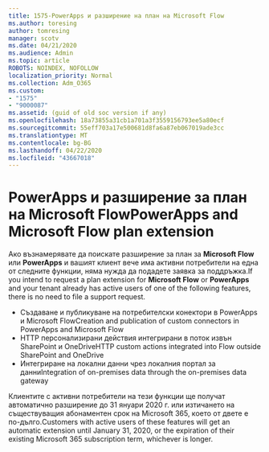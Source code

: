 ```yaml
---
title: 1575-PowerApps и разширение на план на Microsoft Flow
ms.author: toresing
author: tomresing
manager: scotv
ms.date: 04/21/2020
ms.audience: Admin
ms.topic: article
ROBOTS: NOINDEX, NOFOLLOW
localization_priority: Normal
ms.collection: Adm_O365
ms.custom:
- "1575"
- "9000087"
ms.assetid: (guid of old soc version if any)
ms.openlocfilehash: 18a73855a31cb1a701a3f3559156793ee5a80ecf
ms.sourcegitcommit: 55eff703a17e500681d8fa6a87eb067019ade3cc
ms.translationtype: MT
ms.contentlocale: bg-BG
ms.lasthandoff: 04/22/2020
ms.locfileid: "43667018"
---
```

# <a name="powerapps-and-microsoft-flow-plan-extension"></a><span data-ttu-id="3dbdb-102">PowerApps и разширение за план на Microsoft Flow</span><span class="sxs-lookup"><span data-stu-id="3dbdb-102">PowerApps and Microsoft Flow plan extension</span></span>

<span data-ttu-id="3dbdb-103">Ако възнамерявате да поискате разширение за план за **Microsoft Flow** или **PowerApps** и вашият клиент вече има активни потребители на една от следните функции, няма нужда да подадете заявка за поддръжка.</span><span class="sxs-lookup"><span data-stu-id="3dbdb-103">If you intend to request a plan extension for **Microsoft Flow** or **PowerApps** and your tenant already has active users of one of the following features, there is no need to file a support request.</span></span>

- <span data-ttu-id="3dbdb-104">Създаване и публикуване на потребителски конектори в PowerApps и Microsoft Flow</span><span class="sxs-lookup"><span data-stu-id="3dbdb-104">Creation and publication of custom connectors in PowerApps and Microsoft Flow</span></span>
- <span data-ttu-id="3dbdb-105">HTTP персонализирани действия интегрирани в поток извън SharePoint и OneDrive</span><span class="sxs-lookup"><span data-stu-id="3dbdb-105">HTTP custom actions integrated into Flow outside SharePoint and OneDrive</span></span>
- <span data-ttu-id="3dbdb-106">Интегриране на локални данни чрез локалния портал за данни</span><span class="sxs-lookup"><span data-stu-id="3dbdb-106">Integration of on-premises data through the on-premises  data gateway</span></span>

<span data-ttu-id="3dbdb-107">Клиентите с активни потребители на тези функции ще получат автоматично разширение до 31 януари 2020 г. или изтичането на съществуващия абонаментен срок на Microsoft 365, което от двете е по-дълго.</span><span class="sxs-lookup"><span data-stu-id="3dbdb-107">Customers with active users of these features will get an automatic extension until January 31, 2020, or the expiration of their existing Microsoft 365 subscription term, whichever is longer.</span></span>